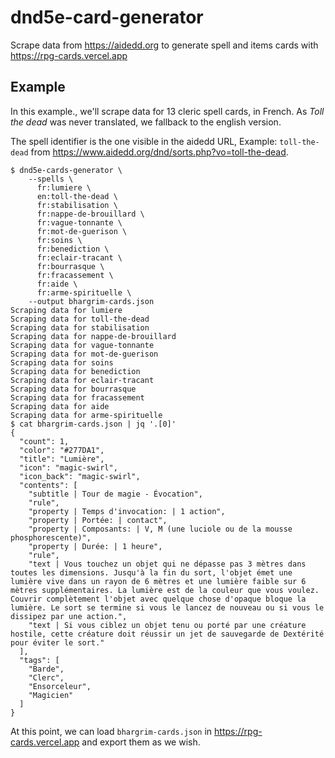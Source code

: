 # dnd5e-card-generator

Scrape data from https://aidedd.org to generate spell and items cards with https://rpg-cards.vercel.app

## Example

In this example., we'll scrape data for 13 cleric spell cards, in French. As _Toll the dead_ was never translated, we fallback to the english version.

The spell identifier is the one visible in the aidedd URL, Example: `toll-the-dead` from https://www.aidedd.org/dnd/sorts.php?vo=toll-the-dead.

```console
$ dnd5e-cards-generator \
    --spells \
      fr:lumiere \
      en:toll-the-dead \
      fr:stabilisation \
      fr:nappe-de-brouillard \
      fr:vague-tonnante \
      fr:mot-de-guerison \
      fr:soins \
      fr:benediction \
      fr:eclair-tracant \
      fr:bourrasque \
      fr:fracassement \
      fr:aide \
      fr:arme-spirituelle \
    --output bhargrim-cards.json
Scraping data for lumiere
Scraping data for toll-the-dead
Scraping data for stabilisation
Scraping data for nappe-de-brouillard
Scraping data for vague-tonnante
Scraping data for mot-de-guerison
Scraping data for soins
Scraping data for benediction
Scraping data for eclair-tracant
Scraping data for bourrasque
Scraping data for fracassement
Scraping data for aide
Scraping data for arme-spirituelle
$ cat bhargrim-cards.json | jq '.[0]'
{
  "count": 1,
  "color": "#277DA1",
  "title": "Lumière",
  "icon": "magic-swirl",
  "icon_back": "magic-swirl",
  "contents": [
    "subtitle | Tour de magie - Évocation",
    "rule",
    "property | Temps d'invocation: | 1 action",
    "property | Portée: | contact",
    "property | Composants: | V, M (une luciole ou de la mousse phosphorescente)",
    "property | Durée: | 1 heure",
    "rule",
    "text | Vous touchez un objet qui ne dépasse pas 3 mètres dans toutes les dimensions. Jusqu'à la fin du sort, l'objet émet une lumière vive dans un rayon de 6 mètres et une lumière faible sur 6 mètres supplémentaires. La lumière est de la couleur que vous voulez. Couvrir complètement l'objet avec quelque chose d'opaque bloque la lumière. Le sort se termine si vous le lancez de nouveau ou si vous le dissipez par une action.",
    "text | Si vous ciblez un objet tenu ou porté par une créature hostile, cette créature doit réussir un jet de sauvegarde de Dextérité pour éviter le sort."
  ],
  "tags": [
    "Barde",
    "Clerc",
    "Ensorceleur",
    "Magicien"
  ]
}
```

At this point, we can load `bhargrim-cards.json` in https://rpg-cards.vercel.app and export them as we wish.
